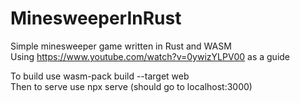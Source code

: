# MinesweeperInRust
Simple minesweeper game written in Rust and WASM  
Using https://www.youtube.com/watch?v=0ywizYLPV00 as a guide  

To build use wasm-pack build --target web  
Then to serve use npx serve (should go to localhost:3000)  
